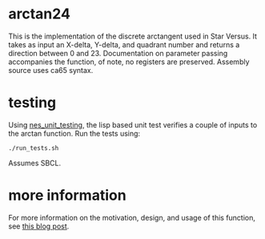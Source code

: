 # arctan24

This is the implementation of the discrete arctangent used in Star Versus. It takes as input an X-delta, Y-delta, and quadrant number and returns a direction between 0 and 23. Documentation on parameter passing accompanies the function, of note, no registers are preserved. Assembly source uses ca65 syntax.

# testing

Using [nes_unit_testing](http://github.com/dustmop/nes_unit_testing), the lisp based unit test verifies a couple of inputs to the arctan function. Run the tests using:

```
./run_tests.sh
```

Assumes SBCL.

# more information

For more information on the motivation, design, and usage of this function, see [this blog post](http://www.dustmop.io/blog/2015/07/22/discrete-arctan-in-6502/).

